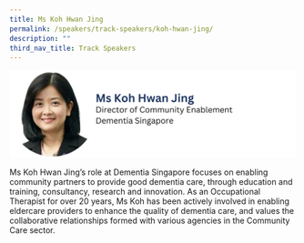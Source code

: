 ```yaml
---
title: Ms Koh Hwan Jing
permalink: /speakers/track-speakers/koh-hwan-jing/
description: ""
third_nav_title: Track Speakers
---
```

<div style="display: flex; flex-wrap: wrap;">
  <div style="flex-basis: 100%; max-width: 100%;">
    <img alt="track speakers 1" src="/images/SpeakersPhoto/kohhwanjingv0.png">
  </div>
	</div>
	
Ms Koh Hwan Jing’s role at Dementia Singapore focuses on enabling community partners to provide good dementia care, through education and training, consultancy, research and innovation.  As an Occupational Therapist for over 20 years, Ms Koh has been actively involved in enabling eldercare providers to enhance the quality of dementia care, and values the collaborative relationships formed with various agencies in the Community Care sector.